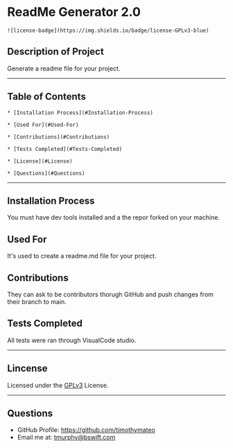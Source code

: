 # ReadMe Generator 2.0 
    ![license-badge](https://img.shields.io/badge/license-GPLv3-blue)
    
  ## Description of Project
  Generate a readme file for your project.

---

  ## Table of Contents

    * [Installation Process](#Installation-Process)

    * [Used For](#Used-For)

    * [Contributions](#Contributions)

    * [Tests Completed](#Tests-Completed)

    * [License](#License)

    * [Questions](#Questions)

  ---

  ## Installation Process
  You must have dev tools installed and a the repor forked on your machine.

  ## Used For
  It's used to create a readme.md file for your project.

  ## Contributions
  They can ask to be contributors thorugh GitHub and push changes from their branch to main.

  ## Tests Completed
  All tests were ran through VisualCode studio.

---
 ## Lincense

 Licensed under the [GPLv3](https://www.gnu.org/licenses/gpl-3.0.en.html) License.

---

  ## Questions

  * GitHub Profile: https://github.com/timothymateo
  * Email me at: tmurphy@bswift.com
